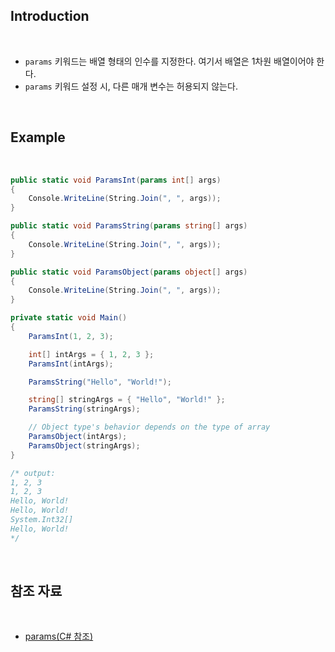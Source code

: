 ## Introduction

<br>

- `params` 키워드는 배열 형태의 인수를 지정한다. 여기서 배열은 1차원 배열이어야 한다.
- `params` 키워드 설정 시, 다른 매개 변수는 허용되지 않는다.

<br>

## Example

<br>

```cs
public static void ParamsInt(params int[] args)
{
    Console.WriteLine(String.Join(", ", args));
}

public static void ParamsString(params string[] args)
{
    Console.WriteLine(String.Join(", ", args));
}

public static void ParamsObject(params object[] args)
{
    Console.WriteLine(String.Join(", ", args));
}

private static void Main()
{
    ParamsInt(1, 2, 3);

    int[] intArgs = { 1, 2, 3 };
    ParamsInt(intArgs);

    ParamsString("Hello", "World!");

    string[] stringArgs = { "Hello", "World!" };
    ParamsString(stringArgs);

    // Object type's behavior depends on the type of array
    ParamsObject(intArgs);
    ParamsObject(stringArgs);
}

/* output:
1, 2, 3
1, 2, 3
Hello, World!
Hello, World!
System.Int32[]
Hello, World!
*/
```

<br>

## 참조 자료

<br>

- [params(C# 참조)](https://learn.microsoft.com/ko-kr/dotnet/csharp/language-reference/keywords/params)